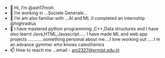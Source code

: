 - 👋 Hi, I’m @ash17mish
- 👀 I’m working  in ...Societe Generale...
- 🌱 I’m am also familiar with ...AI and ML /I completed an internship @highradius
- 💞️ I have mastered python programming  ,C++,Data structures and I have also learnt Java,HTML,Javascript.....
    I have made ML and web app projects
    ............something personal about me....I love working out .....I m an advance gymmer who knows calesthenics
- 📫 How to reach me ...email - am2327@srmist.edu.in

<!---
ash17mish/ash17mish is a ✨ special ✨ repository because its `README.md` (this file) appears on your GitHub profile.
You can click the Preview link to take a look at your changes.
--->
